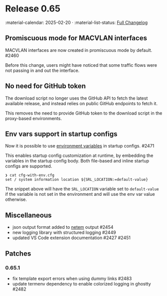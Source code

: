# Release 0.65

:material-calendar: 2025-02-20 · :material-list-status: [Full Changelog](https://github.com/srl-labs/containerlab/releases)

## Promiscuous mode for MACVLAN interfaces

MACVLAN interfaces are now created in promiscuous mode by default. #2460

Before this change, users might have noticed that some traffic flows were not passing in and out the interface.

## No need for GitHub token

The download script no longer uses the GitHub API to fetch the latest available release, and instead relies on public GitHub endpoints to fetch it.

This removes the need to provide GitHub token to the download script in the proxy-based environments.

## Env vars support in startup configs

Now it is possible to use [environment variables](../manual/topo-def-file.md#environment-variables) in startup configs. #2471

This enables startup config customization at runtime, by embedding the variables in the startup config body. Both file-based and inline startup configs are supported.

```
❯ cat cfg-with-env.cfg
set / system information location ${SRL_LOCATION:=default-value}
```

The snippet above will have the `SRL_LOCATION` variable set to `default-value` if the variable is not set in the environment and will use the env var value otherwise.

## Miscellaneous

* json output format added to [netem](../cmd/tools/netem/show.md#format) output #2454
* new logging library with structured logging #2449
* updated VS Code extension documentation #2427 #2451

## Patches

### 0.65.1

* fix template export errors when using dummy links #2483
* update termenv dependency to enable colorized logging in ghostty #2482

